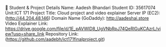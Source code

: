 📌 Student & Project Details
Name: Aadesh Bhandari
Student ID: 35617074
Unit:ICT 171
Project Title: Cloud project and video explainer
Server IP (EC2): (http://44.204.48.146)
Domain Name (GoDaddy): http://aadeshai.store
Video Explainer Link: https://drive.google.com/file/d/1E_pAVWID8_UgVNbRpJ74QeRlGuKCAzrL/view?usp=share_link
Repository Link:(https://github.com/aadebh/ict171finalproject.git)
